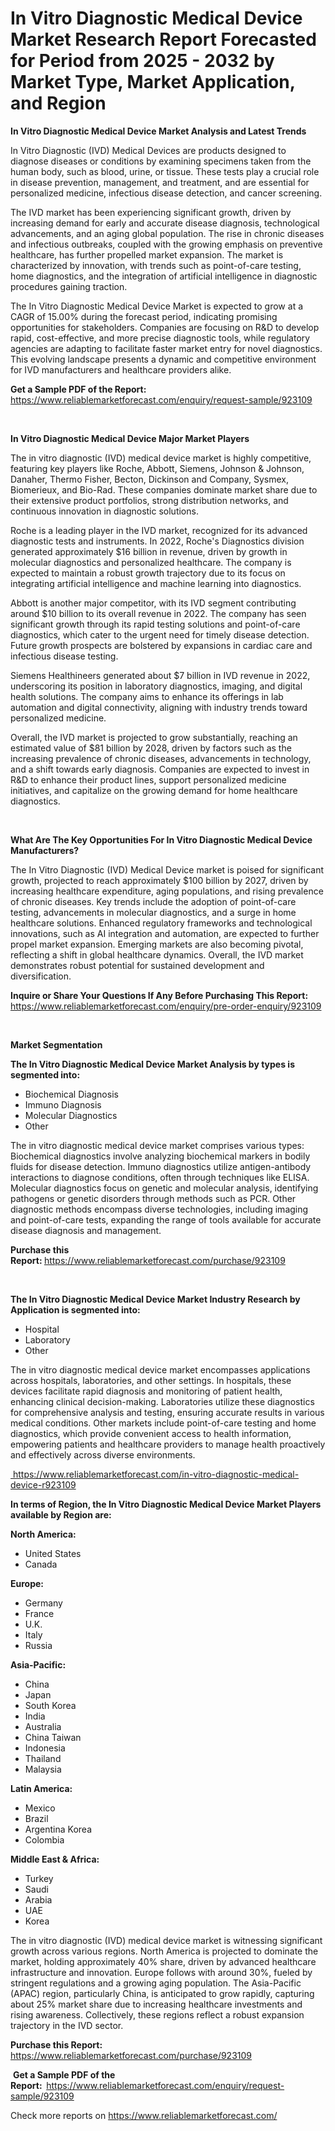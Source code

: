 <p><h1>In Vitro Diagnostic Medical Device Market Research Report Forecasted for Period from 2025 -  2032 by Market Type, Market Application, and Region</h1></p><p><strong>In Vitro Diagnostic Medical Device Market Analysis and Latest Trends</strong></p>
<p><p>In Vitro Diagnostic (IVD) Medical Devices are products designed to diagnose diseases or conditions by examining specimens taken from the human body, such as blood, urine, or tissue. These tests play a crucial role in disease prevention, management, and treatment, and are essential for personalized medicine, infectious disease detection, and cancer screening.</p><p>The IVD market has been experiencing significant growth, driven by increasing demand for early and accurate disease diagnosis, technological advancements, and an aging global population. The rise in chronic diseases and infectious outbreaks, coupled with the growing emphasis on preventive healthcare, has further propelled market expansion. The market is characterized by innovation, with trends such as point-of-care testing, home diagnostics, and the integration of artificial intelligence in diagnostic procedures gaining traction.</p><p>The In Vitro Diagnostic Medical Device Market is expected to grow at a CAGR of 15.00% during the forecast period, indicating promising opportunities for stakeholders. Companies are focusing on R&D to develop rapid, cost-effective, and more precise diagnostic tools, while regulatory agencies are adapting to facilitate faster market entry for novel diagnostics. This evolving landscape presents a dynamic and competitive environment for IVD manufacturers and healthcare providers alike.</p></p>
<p><strong>Get a Sample PDF of the Report:&nbsp;</strong> <a href="https://www.reliablemarketforecast.com/enquiry/request-sample/923109?utm_campaign=1110&utm_medium=2&utm_source=Github&utm_content=ia&utm_term=03032025&utm_id=in-vitro-diagnostic-medical-device">https://www.reliablemarketforecast.com/enquiry/request-sample/923109</a></p>
<p>&nbsp;</p>
<p><strong>In Vitro Diagnostic Medical Device Major Market Players</strong></p>
<p><p>The in vitro diagnostic (IVD) medical device market is highly competitive, featuring key players like Roche, Abbott, Siemens, Johnson & Johnson, Danaher, Thermo Fisher, Becton, Dickinson and Company, Sysmex, Biomerieux, and Bio-Rad. These companies dominate market share due to their extensive product portfolios, strong distribution networks, and continuous innovation in diagnostic solutions.</p><p>Roche is a leading player in the IVD market, recognized for its advanced diagnostic tests and instruments. In 2022, Roche's Diagnostics division generated approximately $16 billion in revenue, driven by growth in molecular diagnostics and personalized healthcare. The company is expected to maintain a robust growth trajectory due to its focus on integrating artificial intelligence and machine learning into diagnostics.</p><p>Abbott is another major competitor, with its IVD segment contributing around $10 billion to its overall revenue in 2022. The company has seen significant growth through its rapid testing solutions and point-of-care diagnostics, which cater to the urgent need for timely disease detection. Future growth prospects are bolstered by expansions in cardiac care and infectious disease testing.</p><p>Siemens Healthineers generated about $7 billion in IVD revenue in 2022, underscoring its position in laboratory diagnostics, imaging, and digital health solutions. The company aims to enhance its offerings in lab automation and digital connectivity, aligning with industry trends toward personalized medicine.</p><p>Overall, the IVD market is projected to grow substantially, reaching an estimated value of $81 billion by 2028, driven by factors such as the increasing prevalence of chronic diseases, advancements in technology, and a shift towards early diagnosis. Companies are expected to invest in R&D to enhance their product lines, support personalized medicine initiatives, and capitalize on the growing demand for home healthcare diagnostics.</p></p>
<p>&nbsp;</p>
<p><strong>What Are The Key Opportunities For In Vitro Diagnostic Medical Device Manufacturers?</strong></p>
<p><p>The In Vitro Diagnostic (IVD) Medical Device market is poised for significant growth, projected to reach approximately $100 billion by 2027, driven by increasing healthcare expenditure, aging populations, and rising prevalence of chronic diseases. Key trends include the adoption of point-of-care testing, advancements in molecular diagnostics, and a surge in home healthcare solutions. Enhanced regulatory frameworks and technological innovations, such as AI integration and automation, are expected to further propel market expansion. Emerging markets are also becoming pivotal, reflecting a shift in global healthcare dynamics. Overall, the IVD market demonstrates robust potential for sustained development and diversification.</p></p>
<p><strong>Inquire or Share Your Questions If Any Before Purchasing This Report:</strong> <a href="https://www.reliablemarketforecast.com/enquiry/pre-order-enquiry/923109?utm_campaign=1110&utm_medium=2&utm_source=Github&utm_content=ia&utm_term=03032025&utm_id=in-vitro-diagnostic-medical-device">https://www.reliablemarketforecast.com/enquiry/pre-order-enquiry/923109</a></p>
<p>&nbsp;</p>
<p><strong>Market Segmentation</strong></p>
<p><strong>The In Vitro Diagnostic Medical Device Market Analysis by types is segmented into:</strong></p>
<p><ul><li>Biochemical Diagnosis</li><li>Immuno Diagnosis</li><li>Molecular Diagnostics</li><li>Other</li></ul></p>
<p><p>The in vitro diagnostic medical device market comprises various types: Biochemical diagnostics involve analyzing biochemical markers in bodily fluids for disease detection. Immuno diagnostics utilize antigen-antibody interactions to diagnose conditions, often through techniques like ELISA. Molecular diagnostics focus on genetic and molecular analysis, identifying pathogens or genetic disorders through methods such as PCR. Other diagnostic methods encompass diverse technologies, including imaging and point-of-care tests, expanding the range of tools available for accurate disease diagnosis and management.</p></p>
<p><strong>Purchase this Report:&nbsp;</strong><a href="https://www.reliablemarketforecast.com/purchase/923109?utm_campaign=1110&utm_medium=2&utm_source=Github&utm_content=ia&utm_term=03032025&utm_id=in-vitro-diagnostic-medical-device">https://www.reliablemarketforecast.com/purchase/923109</a></p>
<p>&nbsp;</p>
<p><strong>The In Vitro Diagnostic Medical Device Market Industry Research by Application is segmented into:</strong></p>
<p><ul><li>Hospital</li><li>Laboratory</li><li>Other</li></ul></p>
<p><p>The in vitro diagnostic medical device market encompasses applications across hospitals, laboratories, and other settings. In hospitals, these devices facilitate rapid diagnosis and monitoring of patient health, enhancing clinical decision-making. Laboratories utilize these diagnostics for comprehensive analysis and testing, ensuring accurate results in various medical conditions. Other markets include point-of-care testing and home diagnostics, which provide convenient access to health information, empowering patients and healthcare providers to manage health proactively and effectively across diverse environments.</p></p>
<p><a href="https://www.reliablemarketforecast.com/in-vitro-diagnostic-medical-device-r923109?utm_campaign=1110&utm_medium=2&utm_source=Github&utm_content=ia&utm_term=03032025&utm_id=in-vitro-diagnostic-medical-device">&nbsp;https://www.reliablemarketforecast.com/in-vitro-diagnostic-medical-device-r923109</a></p>
<p><strong>In terms of Region, the In Vitro Diagnostic Medical Device Market Players available by Region are:</strong></p>
<p>
    <p> <strong> North America: </strong>
        <ul>
            <li>United States</li>
            <li>Canada</li>
        </ul>
        </p> 
    <p> <strong> Europe: </strong>
        <ul>
            <li>Germany</li>
            <li>France</li>
            <li>U.K.</li>
            <li>Italy</li>
            <li>Russia</li>
        </ul>
        </p> 
    <p> <strong> Asia-Pacific: </strong>
        <ul>
            <li>China</li>
            <li>Japan</li>
            <li>South Korea</li>
            <li>India</li>
            <li>Australia</li>
            <li>China Taiwan</li>
            <li>Indonesia</li>
            <li>Thailand</li>
            <li>Malaysia</li>
        </ul>
        </p> 
    <p> <strong> Latin America: </strong>
        <ul>
            <li>Mexico</li>
            <li>Brazil</li>
            <li>Argentina Korea</li>
            <li>Colombia</li>
        </ul>
        </p> 
    <p> <strong> Middle East & Africa: </strong>
        <ul>
            <li>Turkey</li>
            <li>Saudi</li>
            <li>Arabia</li>
            <li>UAE</li>
            <li>Korea</li>
        </ul>
    </p>
    </p>
<p><p>The in vitro diagnostic (IVD) medical device market is witnessing significant growth across various regions. North America is projected to dominate the market, holding approximately 40% share, driven by advanced healthcare infrastructure and innovation. Europe follows with around 30%, fueled by stringent regulations and a growing aging population. The Asia-Pacific (APAC) region, particularly China, is anticipated to grow rapidly, capturing about 25% market share due to increasing healthcare investments and rising awareness. Collectively, these regions reflect a robust expansion trajectory in the IVD sector.</p></p>
<p><strong>Purchase this Report: </strong><a href="https://www.reliablemarketforecast.com/purchase/923109?utm_campaign=1110&utm_medium=2&utm_source=Github&utm_content=ia&utm_term=03032025&utm_id=in-vitro-diagnostic-medical-device">https://www.reliablemarketforecast.com/purchase/923109</a></p>
<p>&nbsp;<strong>Get a Sample PDF of the Report:&nbsp;&nbsp;</strong><a href="https://www.reliablemarketforecast.com/enquiry/request-sample/923109?utm_campaign=1110&utm_medium=2&utm_source=Github&utm_content=ia&utm_term=03032025&utm_id=in-vitro-diagnostic-medical-device">https://www.reliablemarketforecast.com/enquiry/request-sample/923109</a></p>
<p><strong></strong></p>
<p>Check more reports on <a href="https://www.reliablemarketforecast.com/?utm_campaign=1110&utm_medium=2&utm_source=Github&utm_content=ia&utm_term=03032025&utm_id=in-vitro-diagnostic-medical-device">https://www.reliablemarketforecast.com/</a></p>